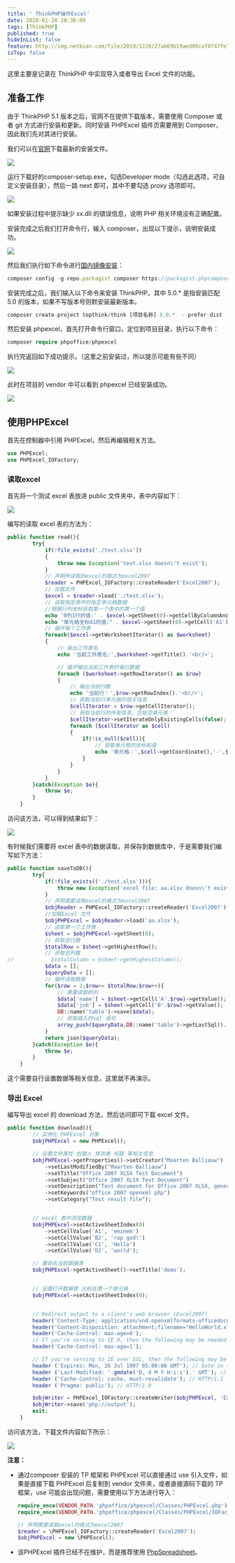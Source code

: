 ```yaml
---
title: ' ThinkPHP操作Excel'
date: 2020-01-28 20:36:09
tags: [ThinkPHP]
published: true
hideInList: false
feature: http://img.netbian.com/file/2019/1220/27ab69b19aed09caf8f47fe7e7c84b43.jpg
isTop: false
---
```


这里主要是记录在 ThinkPHP 中实现导入或者导出 Excel 文件的功能。

<!-- more -->


## 准备工作

由于 ThinkPHP 5.1 版本之后，官网不在提供下载版本，需要使用 Composer 或者 git 方式进行安装和更新。同时安装 PHPExcel 插件页需要用到 Composer，因此我们先对其进行安装。

我们可以在[官网](https://getcomposer.org/download/)下载最新的安装文件。

![](https://raw.githubusercontent.com/recoveryMonster/HexoImages/master/blog/20191224181400.png)

运行下载好的composer-setup.exe，勾选Developer mode（勾选此选项，可自定义安装目录），然后一路 next 即可，其中不要勾选 proxy 选项即可。

![](https://raw.githubusercontent.com/recoveryMonster/HexoImages/master/blog/20191224181700.png)

如果安装过程中提示缺少 xx.dll 的错误信息，说明 PHP 相关环境没有正确配置。

安装完成之后我们打开命令行，输入 composer，出现以下提示，说明安装成功。

![](https://raw.githubusercontent.com/recoveryMonster/HexoImages/master/blog/20191224182033.png)

然后我们执行如下命令进行[国内镜像安装](https://pkg.phpcomposer.com/)：

```js
composer config -g repo.packagist composer https://packagist.phpcomposer.com
```

安装完成之后，我们输入以下命令来安装 ThinkPHP。其中 5.0.* 是指安装匹配 5.0 的版本，如果不写版本号则默安装最新版本。

``` php
composer create-project topthink/think [项目名称] 5.0.*  --prefer-dist 
```

然后安装 phpexcel，首先打开命令行窗口，定位到项目目录，执行以下命令：

```php
composer require phpoffice/phpexcel
```

执行完返回如下成功提示。（这里之前安装过，所以提示可能有些不同）

![](https://raw.githubusercontent.com/recoveryMonster/HexoImages/master/blog/20191224183501.png)

此时在项目的 vendor 中可以看到 phpexcel 已经安装成功。

![](https://raw.githubusercontent.com/recoveryMonster/HexoImages/master/blog/20191224200456.png)

## 使用PHPExcel

首先在控制器中引用 PHPExcel，然后再编辑相关方法。

```php
use PHPExcel;
use PHPExcel_IOFactory;
```

### 读取excel

首先将一个测试 excel 表放进 public 文件夹中，表中内容如下：

![](https://raw.githubusercontent.com/recoveryMonster/HexoImages/master/blog/20191224205319.png)

编写的读取 excel 表的方法为：

``` php
public function read(){
        try{
            if(!file_exists('./test.xlsx'))
            {
                throw new Exception('test.xlsx doesn\'t exist');
            }
            // 声明所读取的excel的格式为excel2007
            $reader = PHPExcel_IOFactory::createReader('Excel2007');
            // 加载文件
            $excel = $reader->load('./test.xlsx');
            // 读取指定表中的指定单元格数据
            //根据行列坐标获取第一个表中的第一个值
            echo '0列1行的值:' . $excel->getSheet(0)->getCellByColumnAndRow(0,1)->getValue() . '<br />';
            echo "单元格坐标A1的值:" . $excel->getSheet(0)->getCell('A1')->getValue() . '<br />';
            // 循环每个工作表
            foreach($excel->getWorksheetIterator() as $worksheet)
            {
                // 输出工作表名
                echo '当前工作表名:',$worksheet->getTitle().'<br/>';

                // 循环输出当前工作表的每行数据
                foreach ($worksheet->getRowIterator() as $row)
                {
                    // 输出当前行数
                    echo '当前行：',$row->getRowIndex().'<br/>';
                    // 获取当前行单元格的相关信息
                    $cellIterator = $row->getCellIterator();
                    // 获取当前行的所有信息，包括空单元格
                    $cellIterator->setIterateOnlyExistingCells(false);
                    foreach ($cellIterator as $cell)
                    {
                        if(!is_null($cell)){
                            // 获取单元格的坐标和值
                            echo '单元格：',$cell->getCoordinate(),'-',$cell->getCalculatedValue().'<br/>';
                        }
                    }
                }
            }
        }catch(Exception $e){
            throw $e;
        }
    }
```

访问该方法，可以得到结果如下：

![](https://raw.githubusercontent.com/recoveryMonster/HexoImages/master/blog/20191224205527.png)

有时候我们需要将 excel 表中的数据读取，并保存到数据库中，于是需要我们编写如下方法：

``` php
public function saveToDB(){
        try{
            if(!file_exists(('./test.xlsx'))){
                throw new Exception('excel file: aa.xlsx doesn\'t exist');
            }
            // 声明需要读取excel的格式为excel2007
            $objReader = PHPExcel_IOFactory::createReader('Excel2007');
            //加载Excel 文件
            $objPHPExcel = $objReader->load('aa.xlsx');
            // 读取第一个工作表
            $sheet = $objPHPExcel->getSheet(0);
            // 获取总行数
            $totalRow = $sheet->getHighestRow();
            // 获取总列数
//            $totalColumn = $sheet->getHighestColumn();
            $data = [];
            $queryData = [];
            // 循环读取数据
            for($row = 2;$row<= $totalRow;$row++){
                // 需要读取的列
                $data['name'] = $sheet->getCell('A'.$row)->getValue();
                $data['job'] = $sheet->getCell('B'.$row)->getValue();
                DB::name('table')->save($data);
                // 获取插入的sql 语句
                array_push($queryData,DB::name('table')->getLastSql().';');
            }
            return json($queryData);
        }catch(Exception $e){
            throw $e;
        }
    }
```

这个需要自行设置数据等相关信息，这里就不再演示。

### 导出 Excel

编写导出 excel 的 download 方法，然后访问即可下载 excel 文件。

``` php
public function download(){
        // 实例化 PHPExcel 对象
        $objPHPExcel = new PHPExcel();

        // 设置文件属性 创建人 修改者 标题 等相关信息
        $objPHPExcel->getProperties()->setCreator("Maarten Balliauw")
            ->setLastModifiedBy("Maarten Balliauw")
            ->setTitle("Office 2007 XLSX Test Document")
            ->setSubject("Office 2007 XLSX Test Document")
            ->setDescription("Test document for Office 2007 XLSX, generated using PHP classes.")
            ->setKeywords("office 2007 openxml php")
            ->setCategory("Test result file");


        // excel 表中添加数据
        $objPHPExcel->setActiveSheetIndex(0)
            ->setCellValue('A1', 'eminem')
            ->setCellValue('B2', 'rap god!')
            ->setCellValue('C1', 'Hello')
            ->setCellValue('D2', 'world');

        // 重命名当前数据表
        $objPHPExcel->getActiveSheet()->setTitle('demo');


        // 设置打开数据表 光标在第一个单元格
        $objPHPExcel->setActiveSheetIndex(0);


        // Redirect output to a client’s web browser (Excel2007)
        header('Content-Type: application/vnd.openxmlformats-officedocument.spreadsheetml.sheet');
        header('Content-Disposition: attachment;filename="HelloWorld.xlsx"'); // 文件名设置
        header('Cache-Control: max-age=0');
        // If you're serving to IE 9, then the following may be needed
        header('Cache-Control: max-age=1');

        // If you're serving to IE over SSL, then the following may be needed
        header ('Expires: Mon, 26 Jul 1997 05:00:00 GMT'); // Date in the past
        header ('Last-Modified: '.gmdate('D, d M Y H:i:s').' GMT'); // always modified
        header ('Cache-Control: cache, must-revalidate'); // HTTP/1.1
        header ('Pragma: public'); // HTTP/1.0

        $objWriter = PHPExcel_IOFactory::createWriter($objPHPExcel, 'Excel2007');
        $objWriter->save('php://output');
        exit;
    }
```

访问该方法，下载文件内容如下所示：

![](https://raw.githubusercontent.com/recoveryMonster/HexoImages/master/blog/20191224211648.png)

**注意：**

- 通过composer 安装的 TP 框架和 PHPExcel 可以直接通过 use 引入文件，如果是直接下载 PHPExcel 后复制到 vendor 文件夹，或者直接源码下载的 TP 框架，use 可能会出现问题，需要使用以下方法进行导入：

  ``` php
  require_once(VENDOR_PATH.'phpoffice/phpexcel/Classes/PHPExcel.php');
  require_once(VENDOR_PATH.'phpoffice/phpexcel/Classes/PHPExcel/IOFactory.php');
  
  // 声明需要读取excel的格式为excel2007
  $reader = \PHPExcel_IOFactory::createReader('Excel2007');
  $objPHPExcel = new \PHPExcel();
  ```

- 该PHPExcel 插件已经不在维护，而是推荐使用 [PhpSpreadsheet](https://github.com/PHPOffice/PhpSpreadsheet)。

  

